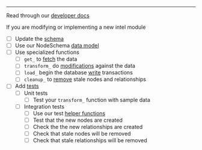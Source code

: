 
___
Read through our [developer docs](https://lyft.github.io/cartography/dev/developer-guide.html)

If you are modifying or implementing a new intel module
- [ ] Update the [schema](https://github.com/lyft/cartography/tree/master/docs/root/modules)
- [ ] Use our NodeSchema [data model](https://lyft.github.io/cartography/dev/writing-intel-modules.html#defining-a-node)
- [ ] Use specialized functions
  - [ ] `get_` to [fetch](https://lyft.github.io/cartography/dev/writing-intel-modules.html#get) the data
  - [ ] `transform_` do [modifications](https://lyft.github.io/cartography/dev/writing-intel-modules.html#transform) against the data
  - [ ] `load_` begin the database [write](https://lyft.github.io/cartography/dev/writing-intel-modules.html#load) transactions
  - [ ] `cleanup_` to [remove](https://lyft.github.io/cartography/dev/writing-intel-modules.html#cleanup) stale nodes and relationships
- [ ] Add [tests](https://lyft.github.io/cartography/dev/writing-intel-modules.html#making-tests)
  - [ ] Unit tests
    - [ ] Test your `transform_` function with sample data
  - [ ] Integration tests
    - [ ] Use our test [helper functions](https://github.com/lyft/cartography/blob/master/tests/integration/util.py)
    - [ ] Test that the new nodes are created
    - [ ] Check the the new relationships are created
    - [ ] Check that stale nodes will be removed
    - [ ] Check that stale relationships will be removed

